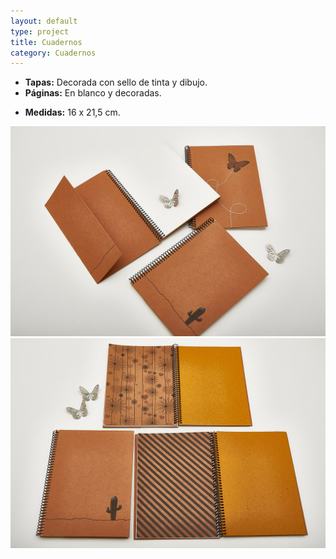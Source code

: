 ```yaml
---
layout: default
type: project
title: Cuadernos
category: Cuadernos
---
```


- **Tapas:** Decorada con sello de tinta y dibujo.
- **Páginas:** En blanco y decoradas.
* **Medidas:** 16 x 21,5 cm.

![](01.jpg)
![](02.jpg)
